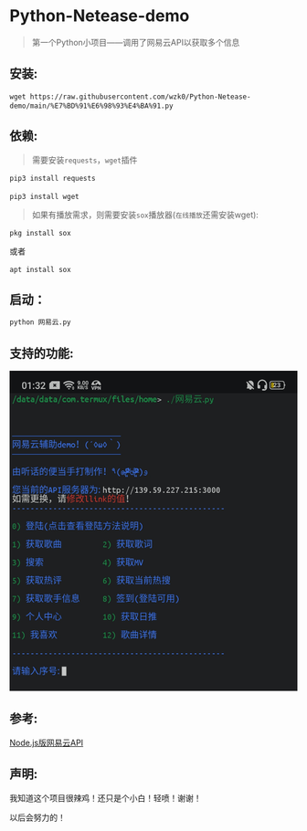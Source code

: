 # Python-Netease-demo

> 第一个Python小项目——调用了网易云API以获取多个信息

## 安装:

```
wget https://raw.githubusercontent.com/wzk0/Python-Netease-demo/main/%E7%BD%91%E6%98%93%E4%BA%91.py
```

## 依赖:

> 需要安装`requests`，`wget`插件

```
pip3 install requests

pip3 install wget
```

> 如果有播放需求，则需要安装`sox`播放器(`在线播放`还需安装wget):

```
pkg install sox
```

或者

```
apt install sox
```

## 启动：


```python
python 网易云.py
```

## 支持的功能:

![如图所示](https://raw.githubusercontent.com/wzk0/Python-Netease-demo/main/IMG_20211211_014219.jpg)

## 参考:

[Node.js版网易云API](https://github.com/Binaryify/NeteaseCloudMusicApi)

## 声明:

我知道这个项目很辣鸡！还只是个小白！轻喷！谢谢！

以后会努力的！
